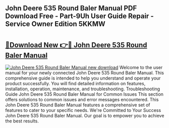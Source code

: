 ## John Deere 535 Round Baler Manual PDF Download Free - Part-9Uh User Guide Repair - Service Owner Edition 5KKMW

# <h2><a href="http://bc91658.oget.top/?id=John+Deere+535+Round+Baler+Manual">🔗Download New 👉🔴 John Deere 535 Round Baler Manual</a></h2>

[![John Deere 535 Round Baler Manual new download](https://i.imgur.com/5g1atiW.png)](http://bc91658.oget.top/?id=John+Deere+535+Round+Baler+Manual)
Welcome to the user manual for your newly connected John Deere 535 Round Baler Manual. This comprehensive guide is intended to help you understand and operate your product successfully. You will find detailed information on features, installation, operation, maintenance, and troubleshooting. Troubleshooting Guide John Deere 535 Round Baler Manual for Common Issues This section offers solutions to common issues and error messages encountered. This John Deere 535 Round Baler Manual features a comprehensive set of features to cater to your specific needs. We're Committed to Your Success John Deere 535 Round Baler Manual. Our goal is to empower you to achieve the best results.
